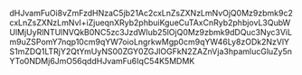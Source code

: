 dHJvamFuOi8vZmFzdHNzaC5jb21Ac2cxLnZsZXNzLmNvOjQ0Mz9zbmk9c2cxLnZsZXNzLmNvI+iZjueqnXRyb2phbuiKgueCuTAxCnRyb2phbjovL3QubWUlMjUyRlNTUlNVQkB0NC5zc3JzdWIub25lOjQ0Mz9zbmk9dDQuc3Nyc3ViLm9uZSPomY7nqp10cm9qYW7oioLngrkwMgp0cm9qYW46Ly8zODk2NzVlYS1mZDQ1LTRjY2QtYmUyNS00ZGY0ZGJlOGFkN2ZAZnVja3hpamlucGluZy5nYTo0NDMj6JmO56qddHJvamFu6IqC54K5MDMK